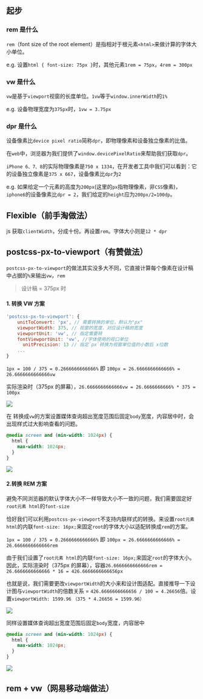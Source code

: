 ## 起步

### rem 是什么

`rem`（font size of the root element）是指相对于根元素`<html>`来做计算的字体大小单位。

e.g. 设置`html { font-size: 75px }`时，其他元素`1rem = 75px`，`4rem = 300px`

### vw 是什么

`vw`是基于`viewport`视窗的长度单位。`1vw`等于`window.innerWidth`的`1%`

e.g. 设备物理宽度为`375px`时，`1vw = 3.75px`

### dpr 是什么

设备像素比`device pixel ratio`简称`dpr`，即物理像素和设备独立像素的比值。

在`web`中，浏览器为我们提供了`window.devicePixelRatio`来帮助我们获取`dpr`。

`iPhone 6、7、8`的实际物理像素是`750 x 1334`，在开发者工具中我们可以看到：它的设备独立像素是`375 x 667`，设备像素比`dpr`为`2`

e.g. 如果给定一个元素的高度为`200px`(这里的`px`指物理像素，非`CSS`像素)，`iphone6`的设备像素比`dpr = 2`，我们给定的`height`应为`200px/2=100dp`。

## Flexible（前手淘做法）

js 获取`clientWidth`，分成十份。再设置`rem`。字体大小则是`12 * dpr`

## postcss-px-to-viewport（有赞做法）

`postcss-px-to-viewport`的做法其实没多大不同，它直接计算每个像素在设计稿中占据的`%`来输出`vw`，`rem`

> 设计稿 = 375px 时

#### 1. 转换 VW 方案

```js
'postcss-px-to-viewport': {
    unitToConvert: 'px', // 需要转换的单位，默认为"px"
    viewportWidth: 375, // 视窗的宽度，对应设计稿的宽度
    viewportUnit: 'vw', // 指定需要转
    fontViewportUnit: 'vw', //字体使用的视口单位
	  unitPrecision: 13 // 指定`px`转换为视窗单位值的小数后 x位数
   	...
}
```

`1px = 100 / 375 = 0.2666666666666%` 即 `100px = 26.6666666666666% = 26.6666666666666vw`

实际渲染时（375px 的屏幕），`26.6666666666666vw = 26.6666666666% * 375 = 100px`

![](https://s1.ax1x.com/2020/08/03/aUYRmV.png)

在 转换成`vw`的方案设置媒体查询超出宽度范围后固定`body`宽度，内容居中时，会出现样式过大影响查看的问题。

```scss
@media screen and (min-width: 1024px) {
  html {
    max-width: 1024px;
  }
}
```

![](https://s1.ax1x.com/2020/08/03/aUdwGD.gif)

#### 2.转换 REM 方案

避免不同浏览器的默认字体大小不一样导致大小不一致的问题，我们需要固定好`root元素 html`的`font-size`

恰好我们可以利用`postcss-px-viewport`不支持内联样式的转换。来设置`root元素 html`的内联`font-size: 16px;`来固定`root`的字体大小以适配转换成`rem`的方案。

`1px = 100 / 375 = 0.2666666666666%` 即 `100px = 26.6666666666666% = 26.6666666666666rem`

由于我们设置了`root元素 html`的内联`font-size: 16px;`来固定`root`的字体大小。因此，实际渲染时（375px 的屏幕），容器`26.6666666666666rem = 26.6666666666666 * 16 = 426.6666666666656px`

也就是说，我们需要更改`viewportWidth`的大小来和设计图适配。直接推导一下设计图与`viewportWidth`的倍数关系 = `426.6666666666656 / 100 = 4.26656`倍。设置`viewportWidth: 1599.96` `（375 * 4.26656 = 1599.96）`

![](https://s1.ax1x.com/2020/08/03/aUDBkt.png)

同样设置媒体查询超出宽度范围后固定`body`宽度，内容居中

```scss
@media screen and (min-width: 1024px) {
  html {
    max-width: 1024px;
  }
}
```

![ ](https://s1.ax1x.com/2020/08/03/aU0BDA.gif)

## rem + vw（网易移动端做法）
